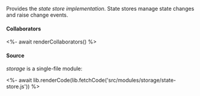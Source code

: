 Provides the _state store implementation_. State stores manage state changes and raise change events.

#### Collaborators

<%- await renderCollaborators() %>

#### Source

_storage_ is a single-file module:

<%- await lib.renderCode(lib.fetchCode('src/modules/storage/state-store.js')) %>
